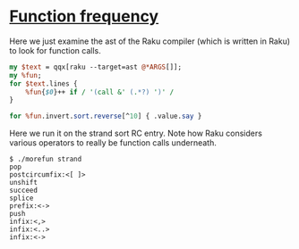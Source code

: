 [1]: https://rosettacode.org/wiki/Function_frequency

# [Function frequency][1]


Here we just examine the ast of the Raku compiler (which is written in Raku) to look for function calls.

```perl
my $text = qqx[raku --target=ast @*ARGS[]];
my %fun;
for $text.lines {
    %fun{$0}++ if / '(call &' (.*?) ')' /
}

for %fun.invert.sort.reverse[^10] { .value.say }
```


Here we run it on the strand sort RC entry.  Note how Raku considers various operators to really be function calls underneath.


```
$ ./morefun strand
pop
postcircumfix:<[ ]>
unshift
succeed
splice
prefix:<->
push
infix:<,>
infix:<..>
infix:<->
```
